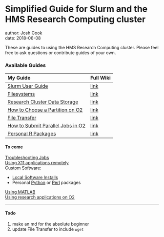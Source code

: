 # Simplified Guide for Slurm and the HMS Research Computing cluster
 
author: Josh Cook  
date: 2018-06-08

These are guides to using the HMS Research Computing cluster. Please feel free to ask questions or contribute guides of your own.

### Available Guides

| My Guide | Full Wiki |
|:--|:--|
| [Slurm User Guide](Slurm_User_Guide_notes.md) | [link](https://wiki.rc.hms.harvard.edu/display/O2/Using+Slurm+Basic) |
| [Filesystems](Filesystems.md) | [link](https://wiki.rc.hms.harvard.edu/display/O2/Filesystems) |
| [Research Cluster Data Storage](Research_Cluster_Data_Storage.md) | [link](https://wiki.rc.hms.harvard.edu/display/O2/Research+Cluster+Data+Storage)
| [How to Choose a Partition on O2](How_to_choose_a_partition_in_O2.md) | [link](https://wiki.rc.hms.harvard.edu/display/O2/How+to+choose+a+partition+in+O2) |
| [File Transfer](File_Transfer.md) | [link](https://wiki.rc.hms.harvard.edu/display/O2/File+Transfer) |
|[How to Submit Parallel Jobs in O2](How_To_Submit_Parallel_Jobs_in_O2.md) | [link](https://wiki.rc.hms.harvard.edu/display/O2/How+To+Submit+Parallel+Jobs+in+O2)|
| [Personal R Packages](Personal_R_Packages.md) | [link](https://wiki.rc.hms.harvard.edu/display/O2/Personal+R+Packages)

#### To come
[Troubleshooting Jobs](https://wiki.rc.hms.harvard.edu/display/O2/Troubleshooting+Slurm+Jobs)  
[Using X11 applications remotely](https://wiki.rc.hms.harvard.edu/display/O2/Using+X11+Applications+Remotely)  
Custom Software:  

* [Local Software Installs](https://wiki.rc.hms.harvard.edu/display/O2/Local+Software+Installs)
* Personal [Python][] or [Perl][] packages

[Using MATLAB](https://wiki.rc.hms.harvard.edu:8443/display/O2/Using+MATLAB)  
[Using research applications on O2](https://wiki.rc.hms.harvard.edu/display/O2/Using+Applications+on+O2)  

[Python]: https://wiki.rc.hms.harvard.edu/display/O2/Personal+Python+Packages
[Perl]: https://wiki.rc.hms.harvard.edu/display/O2/Personal+Perl+Packages

---

#### Todo

1. make an md for the absolute beginner
2. update File Transfer to include `wget`